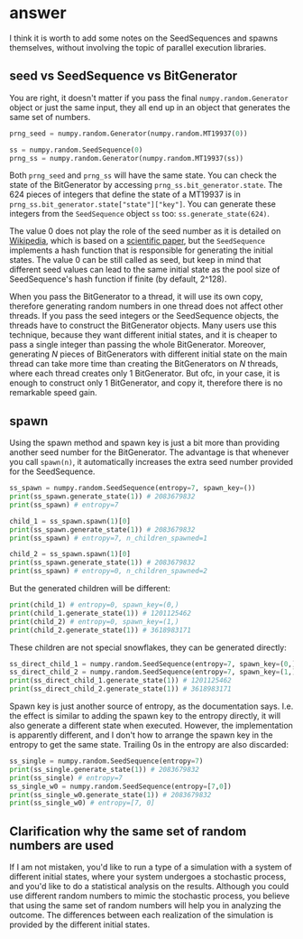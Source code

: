 # answer

I think it is worth to add some notes on the SeedSequences and spawns themselves, without involving the topic of parallel execution libraries.

## seed vs SeedSequence vs BitGenerator

You are right, it doesn't matter if you pass the final `numpy.random.Generator` object or just the same input, they all end up in an object that generates the same set of numbers.

```python
prng_seed = numpy.random.Generator(numpy.random.MT19937(0))

ss = numpy.random.SeedSequence(0)
prng_ss = numpy.random.Generator(numpy.random.MT19937(ss))
```
Both `prng_seed` and `prng_ss` will have the same state. You can check the state of the BitGenerator by accessing `prng_ss.bit_generator.state`. The 624 pieces of integers that define the state of a MT19937 is in `prng_ss.bit_generator.state["state"]["key"]`. You can generate these integers from the `SeedSequence` object `ss` too: `ss.generate_state(624)`.

The value 0 does not play the role of the seed number as it is detailed on [Wikipedia](https://en.wikipedia.org/wiki/Mersenne_Twister#Initialization), which is based on a [scientific paper](https://dl.acm.org/doi/abs/10.1145/1276927.1276928), but the `SeedSequence` implements a hash function that is responsible for generating the initial states. The value 0 can be still called as seed, but keep in mind that different seed values can lead to the same initial state as the pool size of SeedSequence's hash function if finite (by default, 2^128).

When you pass the BitGenerator to a thread, it will use its own copy, therefore generating random numbers in one thread does not affect other threads. If you pass the seed integers or the SeedSequence objects, the threads have to construct the BitGenerator objects. Many users use this technique, because they want different initial states, and it is cheaper to pass a single integer than passing the whole BitGenerator. Moreover, generating *N* pieces of BitGenerators with different initial state on the main thread can take more time than creating the BitGenerators on *N* threads, where each thread creates only 1 BitGenerator. But ofc, in your case, it is enough to construct only 1 BitGenerator, and copy it, therefore there is no remarkable speed gain.

## spawn

Using the spawn method and spawn key is just a bit more than providing another seed number for the BitGenerator. The advantage is that whenever you call `spawn(n)`, it automatically increases the extra seed number provided for the SeedSequence.

```python
ss_spawn = numpy.random.SeedSequence(entropy=7, spawn_key=())
print(ss_spawn.generate_state(1)) # 2083679832
print(ss_spawn) # entropy=7

child_1 = ss_spawn.spawn(1)[0]
print(ss_spawn.generate_state(1)) # 2083679832
print(ss_spawn) # entropy=7, n_children_spawned=1

child_2 = ss_spawn.spawn(1)[0]
print(ss_spawn.generate_state(1)) # 2083679832
print(ss_spawn) # entropy=0, n_children_spawned=2
```

But the generated children will be different:

```python
print(child_1) # entropy=0, spawn_key=(0,)
print(child_1.generate_state(1)) # 1201125462
print(child_2) # entropy=0, spawn_key=(1,)
print(child_2.generate_state(1)) # 3618983171
```

These children are not special snowflakes, they can be generated directly:

```python
ss_direct_child_1 = numpy.random.SeedSequence(entropy=7, spawn_key=(0,))
ss_direct_child_2 = numpy.random.SeedSequence(entropy=7, spawn_key=(1,))
print(ss_direct_child_1.generate_state(1)) # 1201125462
print(ss_direct_child_2.generate_state(1)) # 3618983171
```

Spawn key is just another source of entropy, as the documentation says. I.e. the effect is similar to adding the spawn key to the entropy directly, it will also generate a different state when executed. However, the implementation is apparently different, and I don't how to arrange the spawn key in the entropy to get the same state. Trailing 0s in the entropy are also discarded:
```python
ss_single = numpy.random.SeedSequence(entropy=7)
print(ss_single.generate_state(1)) # 2083679832
print(ss_single) # entropy=7
ss_single_w0 = numpy.random.SeedSequence(entropy=[7,0])
print(ss_single_w0.generate_state(1)) # 2083679832
print(ss_single_w0) # entropy=[7, 0]
```

## Clarification why the same set of random numbers are used

If I am not mistaken, you'd like to run a type of a simulation with a system of different initial states, where your system undergoes a stochastic process, and you'd like to do a statistical analysis on the results. Although you could use different random numbers to mimic the stochastic process, you believe that using the same set of random numbers will help you in analyzing the outcome. The differences between each realization of the simulation is provided by the different initial states.